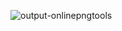 ![output-onlinepngtools](https://github.com/DiegoJDArias/DiegoJDArias/assets/97647686/f325c274-5b8e-47a5-b33c-38e09f670c2f)



<!--
**DiegoJDArias/DiegoJDArias** is a ✨ _special_ ✨ repository because its `README.md` (this file) appears on your GitHub profile.

Here are some ideas to get you started:

- 🔭 I’m currently working on ...
- 🌱 I’m currently learning ...
- 👯 I’m looking to collaborate on ...
- 🤔 I’m looking for help with ...
- 💬 Ask me about ...
- 📫 How to reach me: ...
- 😄 Pronouns: ...
- ⚡ Fun fact: ...
-->
